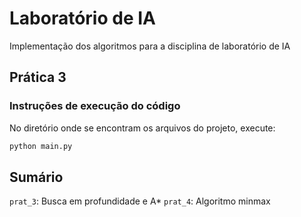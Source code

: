 # Laboratório de IA

Implementação dos algoritmos para a disciplina de laboratório de IA

## Prática 3

### Instruções de execução do código

No diretório onde se encontram os arquivos do projeto, execute: 
```bash
python main.py
```

## Sumário

`prat_3`: Busca em profundidade e A*
`prat_4`: Algoritmo minmax
